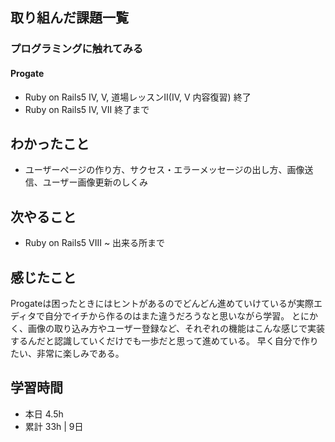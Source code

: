 ## 取り組んだ課題一覧
### プログラミングに触れてみる
#### Progate
- Ruby on Rails5 IV, V, 道場レッスンII(IV, V 内容復習) 終了
- Ruby on Rails5 IV, VII 終了まで

## わかったこと
- ユーザーページの作り方、サクセス・エラーメッセージの出し方、画像送信、ユーザー画像更新のしくみ

## 次やること
- Ruby on Rails5 VIII ~ 出来る所まで

## 感じたこと
Progateは困ったときにはヒントがあるのでどんどん進めていけているが実際エディタで自分でイチから作るのはまた違うだろうなと思いながら学習。
とにかく、画像の取り込み方やユーザー登録など、それぞれの機能はこんな感じで実装するんだと認識していくだけでも一歩だと思って進めている。
早く自分で作りたい、非常に楽しみである。

## 学習時間
- 本日 4.5h
- 累計 33h | 9日
